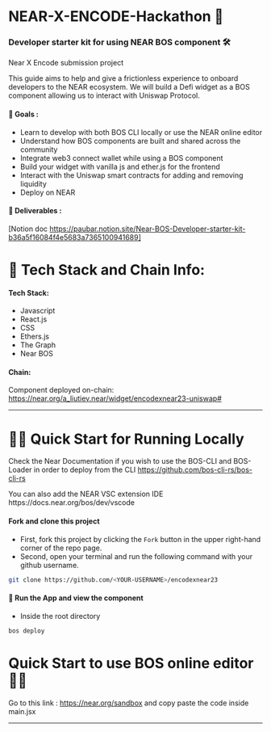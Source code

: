 # NEAR-X-ENCODE-Hackathon 🍏
### Developer starter kit for using NEAR BOS component 🛠
<p> Near X Encode submission project</p>
<p>This guide aims to help and give a frictionless experience to onboard developers to the NEAR ecosystem.
We will build a Defi widget as a BOS component allowing us to interact with Uniswap Protocol.</p>


#### 🎯 Goals : 
* Learn to develop with both BOS CLI locally or use the NEAR online editor
* Understand how BOS components are built and shared across the community
* Integrate web3 connect wallet while using a BOS component
* Build your widget with vanilla js and ether.js for the frontend
* Interact with the Uniswap smart contracts for adding and removing liquidity
* Deploy on NEAR

#### 📖 Deliverables : 
[Notion doc https://paubar.notion.site/Near-BOS-Developer-starter-kit-b36a5f16084f4e5683a7365100941689]

# 🤖 Tech Stack and Chain Info:

#### Tech Stack: 
 - Javascript
 - React.js
 - CSS
 - Ethers.js
 - The Graph
 - Near BOS

#### Chain: 
 
Component deployed on-chain: https://near.org/a_liutiev.near/widget/encodexnear23-uniswap#

 ---

# 🏄‍♂️ Quick Start for Running Locally
Check the Near Documentation if you wish to use the BOS-CLI and BOS-Loader in order to deploy from the CLI https://github.com/bos-cli-rs/bos-cli-rs
<p>You can also add the NEAR VSC extension IDE https://docs.near.org/bos/dev/vscode</p>

#### Fork and clone this project
* First, fork this project by clicking the `Fork` button in the upper right-hand corner of the repo page.
* Second, open your terminal and run the following command with your github username.
  
```bash
git clone https://github.com/<YOUR-USERNAME>/encodexnear23
```
#### 📱 Run the App and view the component

* Inside the root directory 
```bash
bos deploy
```

# Quick Start to use BOS online editor🏃‍♀️
Go to this link : https://near.org/sandbox and copy paste the code inside main.jsx

---
